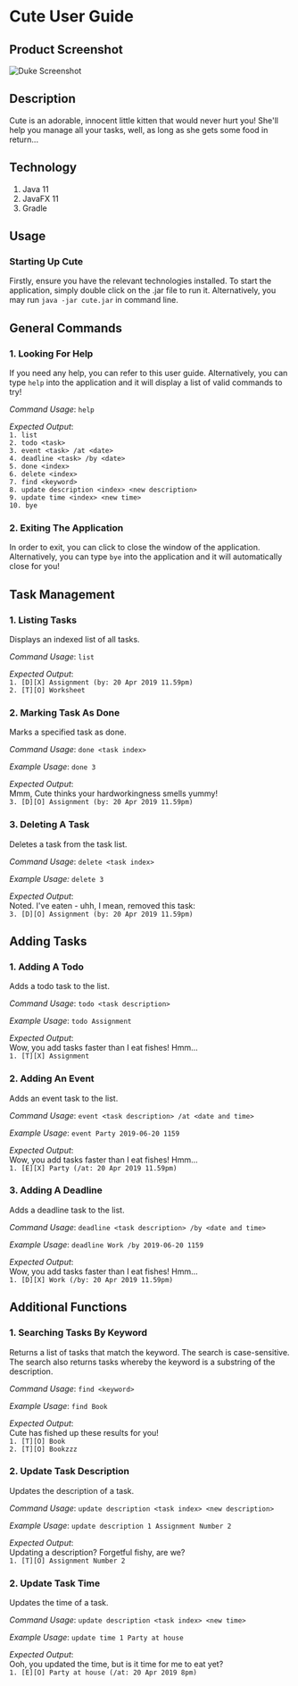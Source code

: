 # Cute User Guide

## Product Screenshot
![Duke Screenshot](./Ui.png)

## Description
Cute is an adorable, innocent little kitten that would never hurt you! She'll help you manage all your tasks, well, as long as she gets some food in return...

## Technology
1. Java 11
2. JavaFX 11
3. Gradle

## Usage

### Starting Up Cute
Firstly, ensure you have the relevant technologies installed.
To start the application, simply double click on the .jar file to run it.
Alternatively, you may run `java -jar cute.jar` in command line.

## General Commands
### 1. Looking For Help
If you need any help, you can refer to this user guide.
Alternatively, you can type `help` into the application and it will display a list of valid commands to try!

*Command Usage*:
`help`

*Expected Output*:<br>
`1. list`<br>
`2. todo <task>`<br>
`3. event <task> /at <date>`<br>
`4. deadline <task> /by <date>`<br>
`5. done <index>`<br>
`6. delete <index>`<br>
`7. find <keyword>`<br>
`8. update description <index> <new description>`<br>
`9. update time <index> <new time>`<br>
`10. bye`

### 2. Exiting The Application
In order to exit, you can click to close the window of the application.
Alternatively, you can type `bye` into the application and it will automatically close for you!

##  Task Management
### 1. Listing Tasks
Displays an indexed list of all tasks.

*Command Usage*:
`list`

*Expected Output*:<br>
`1. [D][X] Assignment (by: 20 Apr 2019 11.59pm)`<br>
`2. [T][O] Worksheet`

### 2. Marking Task As Done
Marks a specified task as done.

*Command Usage*:
`done <task index>`

*Example Usage*:
`done 3`

*Expected Output*:<br>
Mmm, Cute thinks your hardworkingness smells yummy!<br>
`3. [D][O] Assignment (by: 20 Apr 2019 11.59pm)`

### 3. Deleting A Task
Deletes a task from the task list.

*Command Usage*:
`delete <task index>`

*Example Usage:*
`delete 3`

*Expected Output*:<br>
Noted. I've eaten - uhh, I mean, removed this task:<br>
`3. [D][O] Assignment (by: 20 Apr 2019 11.59pm)`

## Adding Tasks
### 1. Adding A Todo
Adds a todo task to the list.

*Command Usage*:
`todo <task description>`

*Example Usage*:
`todo Assignment`

*Expected Output*:<br>
Wow, you add tasks faster than I eat fishes! Hmm...<br>
`1. [T][X] Assignment`

### 2. Adding An Event
Adds an event task to the list.

*Command Usage*:
`event <task description> /at <date and time>`

*Example Usage*:
`event Party 2019-06-20 1159`

*Expected Output*:<br>
Wow, you add tasks faster than I eat fishes! Hmm...<br>
`1. [E][X] Party (/at: 20 Apr 2019 11.59pm)`

### 3. Adding A Deadline
Adds a deadline task to the list.

*Command Usage*:
`deadline <task description> /by <date and time>`

*Example Usage*:
`deadline Work /by 2019-06-20 1159`

*Expected Output*:<br>
Wow, you add tasks faster than I eat fishes! Hmm...<br>
`1. [D][X] Work (/by: 20 Apr 2019 11.59pm)`

## Additional Functions
### 1. Searching Tasks By Keyword
Returns a list of tasks that match the keyword. The search is case-sensitive. The search also returns tasks whereby the keyword is a substring of the description.

*Command Usage*:
`find <keyword>`

*Example Usage*:
`find Book`

*Expected Output*:<br>
Cute has fished up these results for you!<br>
`1. [T][O] Book`<br>
`2. [T][O] Bookzzz`

### 2. Update Task Description
Updates the description of a task.

*Command Usage*:
`update description <task index> <new description>`

*Example Usage*:
`update description 1 Assignment Number 2`

*Expected Output*:<br>
Updating a description? Forgetful fishy, are we?<br>
`1. [T][O] Assignment Number 2`

### 2. Update Task Time
Updates the time of a task.

*Command Usage*:
`update description <task index> <new time>`

*Example Usage*:
`update time 1 Party at house`

*Expected Output*:<br>
Ooh, you updated the time, but is it time for me to eat yet?<br>
`1. [E][O] Party at house (/at: 20 Apr 2019 8pm)`